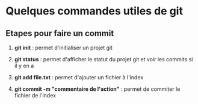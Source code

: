 # Quelques commandes utiles de git 

## Etapes pour faire un commit

1. **git init** : permet d'initialiser un projet git 

2. **git status** : permet d'afficher le statut du projet git et voir les commits si il y en a

3. **git add file.txt** : permet d'ajouter un fichier à l'index 

4. **git commit -m "commentaire de l'action"** : permet de commiter le fichier de l'index
